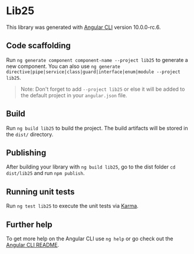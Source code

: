# Lib25

This library was generated with [Angular CLI](https://github.com/angular/angular-cli) version 10.0.0-rc.6.

## Code scaffolding

Run `ng generate component component-name --project lib25` to generate a new component. You can also use `ng generate directive|pipe|service|class|guard|interface|enum|module --project lib25`.
> Note: Don't forget to add `--project lib25` or else it will be added to the default project in your `angular.json` file. 

## Build

Run `ng build lib25` to build the project. The build artifacts will be stored in the `dist/` directory.

## Publishing

After building your library with `ng build lib25`, go to the dist folder `cd dist/lib25` and run `npm publish`.

## Running unit tests

Run `ng test lib25` to execute the unit tests via [Karma](https://karma-runner.github.io).

## Further help

To get more help on the Angular CLI use `ng help` or go check out the [Angular CLI README](https://github.com/angular/angular-cli/blob/master/README.md).

